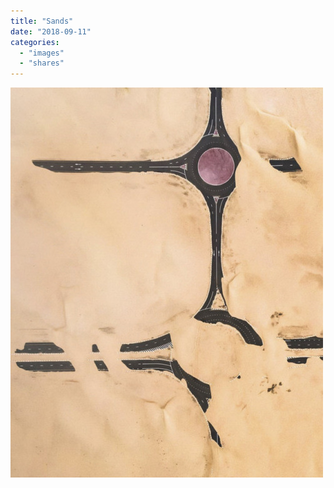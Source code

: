 ```yaml
---
title: "Sands"
date: "2018-09-11"
categories: 
  - "images"
  - "shares"
---
```


[![](images/tumblr_pevvyleDYj1qz4vrlo1_500.jpg)](https://thisisnthappiness.com/post/177661036129/shifting-sands-irenaeus-herok-because)

